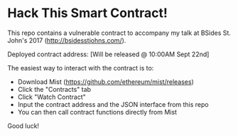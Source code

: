 # Hack This Smart Contract!

This repo contains a vulnerable contract to accompany my talk at BSides St. John's 2017 (http://bsidesstjohns.com/). 

Deployed contract address: [Will be released @ 10:00AM Sept 22nd]

The easiest way to interact with the contract is to:
* Download Mist (https://github.com/ethereum/mist/releases)
* Click the "Contracts" tab
* Click "Watch Contract"
* Input the contract address and the JSON interface from this repo
* You can then call contract functions directly from Mist

Good luck!
